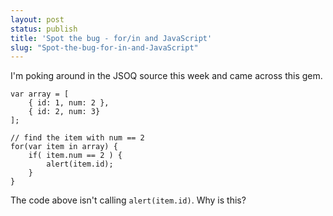 ```yaml
---
layout: post
status: publish
title: 'Spot the bug - for/in and JavaScript'
slug: "Spot-the-bug-for-in-and-JavaScript"
---
```

I'm poking around in the JSOQ source this week and came across this gem. 
   
    var array = [
        { id: 1, num: 2 },
        { id: 2, num: 3}
    ];
    
    // find the item with num == 2
    for(var item in array) {
        if( item.num == 2 ) {
            alert(item.id);
        }
    }
    
The code above isn't calling `alert(item.id)`. Why is this?
